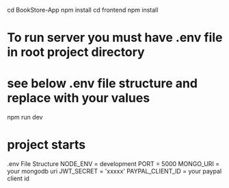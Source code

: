 cd BookStore-App
npm install
cd frontend
npm install
# To run server you must have .env file in root project directory
# see below .env file structure and replace with your values
npm run dev
# project starts
.env File Structure
NODE_ENV = development
PORT = 5000
MONGO_URI = your mongodb uri
JWT_SECRET = 'xxxxx'
PAYPAL_CLIENT_ID = your paypal client id
